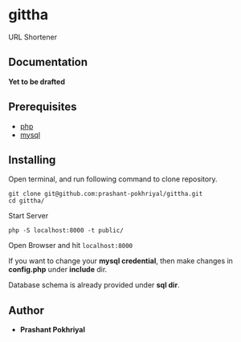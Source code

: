 # gittha
URL Shortener


## Documentation

**Yet to be drafted**

## Prerequisites
- [php](https://php.net)
- [mysql](https://dev.mysql.com/)

## Installing
Open terminal, and run following command to clone repository.
```
git clone git@github.com:prashant-pokhriyal/gittha.git
cd gittha/
```

Start Server
```
php -S localhost:8000 -t public/
```
Open Browser and hit `localhost:8000`

If you want to change your **mysql credential**, then make changes in **config.php** under **include** dir.

Database schema is already provided under **sql dir**.
## Author

* **Prashant Pokhriyal**
